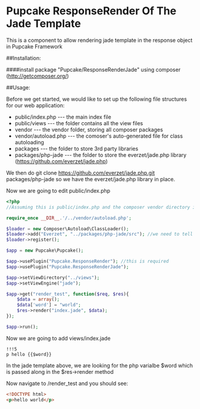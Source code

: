 Pupcake ResponseRender Of The Jade Template
============================================

This is a component to allow rendering jade template in the response object in Pupcake Framework

##Installation:

####install package "Pupcake/ResponseRenderJade" using composer (http://getcomposer.org/)

##Usage:

Before we get started, we would like to set up the following file structures for our web application:

* public/index.php --- the main index file
* public/views --- the folder contains all the view files
* vendor --- the vendor folder, storing all composer packages
* vendor/autoload.php --- the comoser's auto-generated file for class autoloading
* packages --- the folder to store 3rd party libraries
* packages/php-jade --- the folder to store the everzet/jade.php library (https://github.com/everzet/jade.php)

We then do git clone https://github.com/everzet/jade.php.git packages/php-jade so we have the everzet/jade.php library in place.

Now we are going to edit public/index.php
```php
<?php
//Assuming this is public/index.php and the composer vendor directory is ../vendor

require_once __DIR__.'/../vendor/autoload.php';

$loader = new Composer\Autoload\ClassLoader();
$loader->add("Everzet", "../packages/php-jade/src"); //we need to tell where to look for the php-jade library
$loader->register();

$app = new Pupcake\Pupcake();

$app->usePlugin("Pupcake.ResponseRender"); //this is required
$app->usePlugin("Pupcake.ResponseRenderJade");

$app->setViewDirectory("../views");
$app->setViewEngine("jade");

$app->get("render_test", function($req, $res){
    $data = array();
    $data['word'] = "world";
    $res->render("index.jade", $data);
});

$app->run();
```

Now we are going to add views/index.jade
```jade
!!!5
p hello {{$word}}
```
In the jade template above, we are looking for the php varialbe $word which is passed along in the $res->render method

Now navigate to /render_test and you should see:
```html
<!DOCTYPE html>
<p>hello world</p>
```
